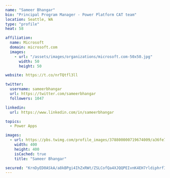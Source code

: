 ```yaml
---
name: "Sameer Bhangar"
bio: "Principal Program Manager - Power Platform CAT team"
location: Seattle, WA
type: "profile"
heat: 58

affiliation:
  name: Microsoft
  domain: microsoft.com
  images:
    - url: "/assets/images/organizations/microsoft.com-50x50.jpg"
      width: 50
      height: 50

website: https://t.co/nrTQtfl3ll

twitter:
  username: sameerbhangar
  url: https://twitter.com/sameerbhangar
  followers: 1047

linkedin:
  url: https://www.linkedin.com/in/sameerbhangar

topics:
  - Power Apps

images:
  - url: https://pbs.twimg.com/profile_images/378800000719674009/a36fe7ddfab1778b76e5793772e43798_400x400.jpeg
    width: 400
    height: 400
    isCached: true
    title: "Sameer Bhangar"

secured: "KrnDyED0ASkA/a8kBPgi4IhZxRWt/ZSLCofQa4XJQQPEIvnK4EH7rldiphrfIDEF5lYXpI7pjjDpshk110GpI+sbwcPRfQKcoAFqUvypAoK6I8mhN+2siojAqNUA5Lx6aXcOU491JH83LZ6ZKY5GW5reM3NspUSYrGC0RMsuFowNjsB8Cs8p82dAoRKTnmtvHiPCBm5KJK9sdDSzZE4ouNlqs+ls1NbrfroOxdF4kplUR42OZYIoWjWxqF4dq+PH1bOFxKVBHbIGFIAx3W3sKJorA2WGG42YKe1bsdJaZ0qfq6Hnfd8lSwnrSp8UGPpTVh3F06x+ce57SRaOas0P82cNhZ4rh1Tll/UWEgkKwyTqAoKhZUV1ST/Osx7Qtvata5ZKj4/Kg2e+2NfDMGbv99am799Gq242A6cfNtQvO5M=;FYKpbMD33nVQrlcz4i18lQ=="
---
```


